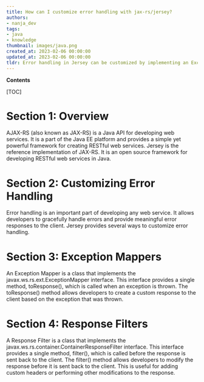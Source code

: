 ```yaml
---
title: How can I customize error handling with jax-rs/jersey?
authors:
- nanja_dev
tags:
- java
- knowledge
thumbnail: images/java.png
created_at: 2023-02-06 00:00:00
updated_at: 2023-02-06 00:00:00
tldr: Error handling in Jersey can be customized by implementing an ExceptionMapper and mapping exceptions to custom responses.
---
```


**Contents**

[TOC]

# Section 1: Overview

AJAX-RS (also known as JAX-RS) is a Java API for developing web services. It is a part of the Java EE platform and provides a simple yet powerful framework for creating RESTful web services. Jersey is the reference implementation of JAX-RS. It is an open source framework for developing RESTful web services in Java.

# Section 2: Customizing Error Handling

Error handling is an important part of developing any web service. It allows developers to gracefully handle errors and provide meaningful error responses to the client. Jersey provides several ways to customize error handling.

# Section 3: Exception Mappers

An Exception Mapper is a class that implements the javax.ws.rs.ext.ExceptionMapper interface. This interface provides a single method, toResponse(), which is called when an exception is thrown. The toResponse() method allows developers to create a custom response to the client based on the exception that was thrown.

# Section 4: Response Filters

A Response Filter is a class that implements the javax.ws.rs.container.ContainerResponseFilter interface. This interface provides a single method, filter(), which is called before the response is sent back to the client. The filter() method allows developers to modify the response before it is sent back to the client. This is useful for adding custom headers or performing other modifications to the response.
